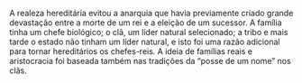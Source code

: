 ﻿A realeza hereditária evitou a anarquia que havia previamente criado grande devastação entre a morte de um rei e a eleição de um sucessor. A família tinha um chefe biológico; o clã, um líder natural selecionado; a tribo e mais tarde o estado não tinham um líder natural, e isto foi uma razão adicional para tornar hereditários os chefes-reis. A ideia de famílias reais e aristocracia foi baseada também nas tradições da “posse de um nome” nos clãs.